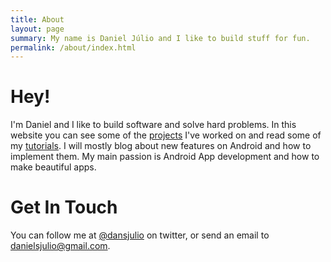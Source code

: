 ```yaml
---
title: About
layout: page
summary: My name is Daniel Júlio and I like to build stuff for fun.
permalink: /about/index.html
---
```

# Hey!
I'm Daniel and I like to build software and solve hard problems. In this website you can see some of the [projects](/projects) I've worked on and read some of my [tutorials](/writing). I will mostly blog about new features on Android and how to implement them. My main passion is Android App development and how to make beautiful apps. 

# Get In Touch
You can follow me at [@dansjulio](https://twitter.com/dansjulio) on twitter, or send an email to [danielsjulio@gmail.com](mailto:danielsjulio@gmail.com).
